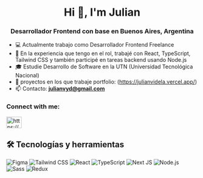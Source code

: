 <h1 align="center">Hi 👋, I'm Julian</h1>
<h3 align="center">Desarrollador Frontend con base en Buenos Aires, Argentina</h3>

- 💻 Actualmente trabajo como Desarrollador Frontend Freelance
- 🧠 En la experiencia que tengo en el rol, trabajé con React, TypeScript, Tailwind CSS y también participé en tareas backend usando Node.js
- 🎓 Estudie Desarrollo de Software en la UTN (Universidad Tecnológica Nacional)
- 📁 proyectos en los que trabaje portfolio: (https://julianvidela.vercel.app/)
- 📫 Contacto: **julianvyd@gmail.com**

<h3 align="left">Connect with me:</h3>
<p align="left">
<a href="https://linkedin.com/in/https://www.linkedin.com/in/julian-videla-87857a253/" target="blank"><img align="center" src="https://raw.githubusercontent.com/rahuldkjain/github-profile-readme-generator/master/src/images/icons/Social/linked-in-alt.svg" alt="https://www.linkedin.com/in/julian-videla-87857a253/" height="30" width="40" /></a>
</p>

## 🛠 Tecnologías y herramientas

![Figma](https://img.shields.io/badge/Figma-%23F24E1E.svg?style=for-the-badge&logo=figma&logoColor=white)
![Tailwind CSS](https://img.shields.io/badge/Tailwind_CSS-06B6D4?style=for-the-badge&logo=tailwind-css&logoColor=white)
![React](https://img.shields.io/badge/React-20232A?style=for-the-badge&logo=react&logoColor=61DAFB)
![TypeScript](https://img.shields.io/badge/TypeScript-3178C6?style=for-the-badge&logo=typescript&logoColor=white)
![Next JS](https://img.shields.io/badge/Next.js-000000?style=for-the-badge&logo=nextdotjs&logoColor=white)
![Node.js](https://img.shields.io/badge/Node.js-339933?style=for-the-badge&logo=nodedotjs&logoColor=white)
![Sass](https://img.shields.io/badge/Sass-CC6699?style=for-the-badge&logo=sass&logoColor=white)
![Redux](https://img.shields.io/badge/Redux-593D88?style=for-the-badge&logo=redux&logoColor=white)

